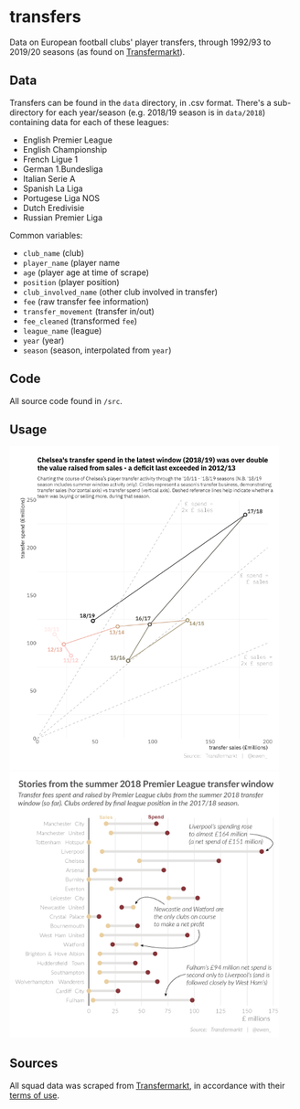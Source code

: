 transfers
================

Data on European football clubs' player transfers, through 1992/93 to 2019/20 seasons (as found on [Transfermarkt](https://www.transfermarkt.co.uk/)).

Data
----

Transfers can be found in the `data` directory, in .csv format. There's a sub-directory for each year/season (e.g. 2018/19 season is in `data/2018`) containing data for each of these leagues:

- English Premier League
- English Championship
- French Ligue 1
- German 1.Bundesliga
- Italian Serie A
- Spanish La Liga 
- Portugese Liga NOS
- Dutch Eredivisie
- Russian Premier Liga

Common variables:

-   `club_name` (club)
-   `player_name` (player name
-   `age` (player age at time of scrape)
-   `position` (player position)
-   `club_involved_name` (other club involved in transfer)
-   `fee` (raw transfer fee information)
-   `transfer_movement` (transfer in/out)
-   `fee_cleaned` (transformed `fee`)
-   `league_name` (league)
-   `year` (year)
-   `season` (season, interpolated from `year`)

Code
----

All source code found in `/src`.

Usage
-----

<img src="./figures/chelsea-transfers-web.png" width="471" />

<img src="./figures/premier-league-transfer-spend-2018-web.png" width="471" />

Sources
-------

All squad data was scraped from [Transfermarkt](https://www.transfermarkt.co.uk/), in accordance with their [terms of use](https://www.transfermarkt.co.uk/intern/anb).
